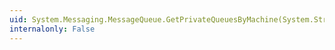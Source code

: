 ```yaml
---
uid: System.Messaging.MessageQueue.GetPrivateQueuesByMachine(System.String)
internalonly: False
---
```

